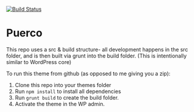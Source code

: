 [![Build Status](https://travis-ci.org/ryelle/puerco.svg?branch=master)](https://travis-ci.org/ryelle/puerco)

Puerco
=====

This repo uses a src & build structure- all development happens in the src folder, and is then built via grunt into the build folder. (This is intentionally similar to WordPress core)

To run this theme from github (as opposed to me giving you a zip):

1. Clone this repo into your themes folder
2. Run `npm install` to install all dependencies
3. Run `grunt build` to create the build folder.
4. Activate the theme in the WP admin.
